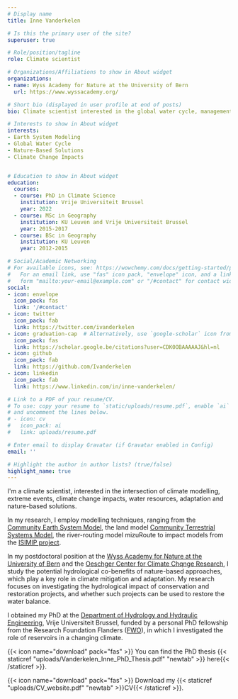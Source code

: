 ```yaml
---
# Display name
title: Inne Vanderkelen

# Is this the primary user of the site?
superuser: true

# Role/position/tagline
role: Climate scientist

# Organizations/Affiliations to show in About widget
organizations:
- name: Wyss Academy for Nature at the University of Bern
  url: https://www.wyssacademy.org/   

# Short bio (displayed in user profile at end of posts)
bio: Climate scientist interested in the global water cycle, management and interactions with climate.

# Interests to show in About widget
interests:
- Earth System Modeling
- Global Water Cycle
- Nature-Based Solutions
- Climate Change Impacts 


# Education to show in About widget
education:
  courses:
  - course: PhD in Climate Science
    institution: Vrije Universiteit Brussel
    year: 2022
  - course: MSc in Geography
    institution: KU Leuven and Vrije Universiteit Brussel
    year: 2015-2017
  - course: BSc in Geography
    institution: KU Leuven
    year: 2012-2015

# Social/Academic Networking
# For available icons, see: https://wowchemy.com/docs/getting-started/page-builder/#icons
#   For an email link, use "fas" icon pack, "envelope" icon, and a link in the
#   form "mailto:your-email@example.com" or "/#contact" for contact widget.
social:
- icon: envelope
  icon_pack: fas
  link: '/#contact'
- icon: twitter
  icon_pack: fab
  link: https://twitter.com/ivanderkelen
- icon: graduation-cap  # Alternatively, use `google-scholar` icon from `ai` icon pack
  icon_pack: fas
  link: https://scholar.google.be/citations?user=CDK0OBAAAAAJ&hl=nl
- icon: github
  icon_pack: fab
  link: https://github.com/Ivanderkelen
- icon: linkedin
  icon_pack: fab
  link: https://www.linkedin.com/in/inne-vanderkelen/

# Link to a PDF of your resume/CV.
# To use: copy your resume to `static/uploads/resume.pdf`, enable `ai` icons in `params.toml`,
# and uncomment the lines below.
# - icon: cv
#   icon_pack: ai
#   link: uploads/resume.pdf

# Enter email to display Gravatar (if Gravatar enabled in Config)
email: ''

# Highlight the author in author lists? (true/false)
highlight_name: true
---
```


I'm a climate scientist, interested in the intersection of climate modelling, extreme events, climate change impacts, water resources, adaptation and nature-based solutions.

In my research, I employ modelling techniques, ranging from the [Community Earth System Model](https://www.cesm.ucar.edu/), the land model [Community Terrestrial Systems Model](https://www.cesm.ucar.edu/models/cesm2/land/), the river-routing model mizuRoute to impact models from the [ISIMIP project](https://www.isimip.org/).  

In my postdoctoral position at the [Wyss Academy for Nature at the University of Bern](https://www.wyssacademy.org/) and the [Oeschger Center for Climate Chqnge Research](https://www.oeschger.unibe.ch/), I study the potential hydrological co-benefits of nature-based approaches, which play a key role in climate mitigation and adaptation. My research focuses on investigating the hydrological impact of conservation and restoration projects, and whether such projects can be used to restore the water balance. 

I obtained my PhD at the [Department of Hydrology and Hydraulic Engineering](https://www.hydr.vub.be/), Vrije Universiteit Brussel, funded by a personal PhD fellowship from the Research Foundation Flanders ([FWO](https://www.fwo.be/en/)), in which I investigated the role of reservoirs in a changing climate.  

{{< icon name="download" pack="fas" >}} You can find the PhD thesis {{< staticref "uploads/Vanderkelen_Inne_PhD_Thesis.pdf" "newtab" >}} here{{< /staticref >}}.


{{< icon name="download" pack="fas" >}} Download my {{< staticref "uploads/CV_website.pdf" "newtab" >}}CV{{< /staticref >}}.

<meta name="google-site-verification" content="3LcHt_Yj7nMzSXDZ5a-n3OPBpiknYCwWDyOUg4sxBlo" />